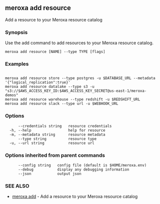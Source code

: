 ## meroxa add resource

Add a resource to your Meroxa resource catalog

### Synopsis

Use the add command to add resources to your Meroxa resource catalog.

```
meroxa add resource [NAME] --type TYPE [flags]
```

### Examples

```

meroxa add resource store --type postgres -u $DATABASE_URL --metadata '{"logical_replication":true}'
meroxa add resource datalake --type s3 -u "s3://$AWS_ACCESS_KEY_ID:$AWS_ACCESS_KEY_SECRET@us-east-1/meroxa-demos"
meroxa add resource warehouse --type redshift -u $REDSHIFT_URL
meroxa add resource slack --type url -u $WEBHOOK_URL

```

### Options

```
      --credentials string   resource credentials
  -h, --help                 help for resource
  -m, --metadata string      resource metadata
      --type string          resource type
  -u, --url string           resource url
```

### Options inherited from parent commands

```
      --config string   config file (default is $HOME/meroxa.env)
      --debug           display any debugging information
      --json            output json
```

### SEE ALSO

* [meroxa add](meroxa_add.md)	 - Add a resource to your Meroxa resource catalog

